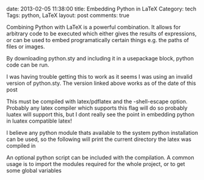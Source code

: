date: 2013-02-05 11:38:00
title: Embedding Python in LaTeX
Category: tech
Tags: python, LaTeX
layout: post
comments: true



Combining Python with LaTeX is a powerful combination. It allows for arbitrary code to be executed which either gives the results of expressions, or can be used to embed programatically certain things e.g. the paths of files or images.

By downloading python.sty and including it in a usepackage block, python code can be run.

I was having trouble getting this to work as it seems I was using an invalid version of python.sty. The version linked above works as of the date of this post

This must be compiled with latex/pdflatex and the -shell-escape option. Probably any latex compiler which supports this flag will do so probably luatex will support this, but I dont really see the point in embedding python in luatex compatible latex!

I believe any python module thats available to the system python installation can be used, so the following will print the current directory the latex was compiled in

An optional python script can be included with the compilation. A common usage is to import the modules required for the whole project, or to get some global variables


